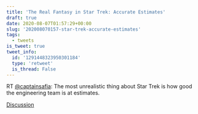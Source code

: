 ```yaml
---
title: 'The Real Fantasy in Star Trek: Accurate Estimates'
draft: true
date: 2020-08-07T01:57:29+00:00
slug: '202008070157-star-trek-accurate-estimates'
tags:
  - tweets
is_tweet: true
tweet_info:
  id: '1291448323950301184'
  type: 'retweet'
  is_thread: False
---
```




RT [@captainsafia](https://x.com/captainsafia): The most unrealistic thing about Star Trek is how good the engineering team is at estimates.

[Discussion](https://x.com/sytelus/status/1291448323950301184)
